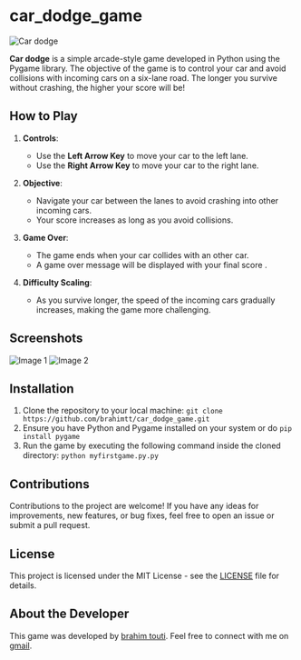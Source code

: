 # car_dodge_game
![Car dodge](https://ibb.co/s1v6k78)



**Car dodge** is a simple arcade-style game developed in Python using the Pygame library. The objective of the game is to control your car and avoid collisions with incoming  cars on a six-lane road. The longer you survive without crashing, the higher your score will be!

## How to Play

1. **Controls**:
   - Use the **Left Arrow Key** to move your car to the left lane.
   - Use the **Right Arrow Key** to move your car to the right lane.

2. **Objective**:
   - Navigate your car between the lanes to avoid crashing into other incoming cars.
   - Your score increases as long as you avoid collisions.

3. **Game Over**:
   - The game ends when your car collides with an other car.
   - A game over message will be displayed with your final score .

4. **Difficulty Scaling**:
   - As you survive longer, the speed of the  incoming cars gradually increases, making the game more challenging.

## Screenshots
![Image 1](https://www.iloveimg.com/download/cd6h7hdcq2ns307A2ksxw0z4c9cy6wfjbb2yyb6vc809kpxcwy0d0plrrsb4wdkz41ksfxwb844vycns8hA4t4Ayb8fsr0gth2bjfy3d6fmy2jxqk8mg0Ar649dyjn5z7995lvxcf40bc1vfd36h66fqAvg3zhfqyn3m27wk9z0gy7wt2mcq/1)
![Image 2](https://www.iloveimg.com/download/gl54sm4Azt90yynvdkn69ww200Atk6wp6wfkdzltf8wnsxwjb1hbg7xc62A8ddpy6j7zztk4Acld73wn4jmznwst3pw8rmjrw0Alsmhw7s2g1h6pq0yt58n7jl2xqtfrz5A1n8svsmhsll9jyl85mst57533n991jhthyyvkhy4k16mfl651/7)


## Installation

1. Clone the repository to your local machine:
`git clone https://github.com/brahimtt/car_dodge_game.git`
2. Ensure you have Python and Pygame installed on your system or do `pip install pygame`
3. Run the game by executing the following command inside the cloned directory: `python myfirstgame.py.py`


## Contributions

Contributions to the project are welcome! If you have any ideas for improvements, new features, or bug fixes, feel free to open an issue or submit a pull request.

## License

This project is licensed under the MIT License - see the [LICENSE](LICENSE) file for details.



## About the Developer

This game was developed by [brahim touti](https://github.com/brahimtt). Feel free to connect with me on [gmail](https://www.gmail.com).
